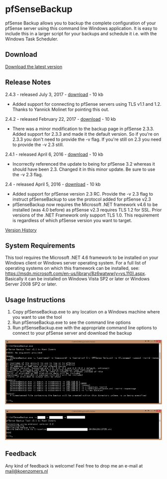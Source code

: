 # pfSenseBackup
pfSense Backup allows you to backup the complete configuration of your pfSense server using this command line Windows application. It is easy to include this in a larger script for your backups and schedule it i.e. with the Windows Task Scheduler.

## Download

[Download the latest version](https://github.com/KoenZomers/pfSenseBackup/raw/master/Releases/pfSenseBackupv2.4.2.zip)

## Release Notes

2.4.3 - released July 3, 2017 - [download](https://github.com/KoenZomers/pfSenseBackup/raw/master/Releases/pfSenseBackupv2.4.3.zip) - 10 kb

- Added support for connecting to pfSense servers using TLS v1.1 and 1.2. Thanks to Yannick Molinet for pointing this out.

2.4.2 - released February 22, 2017 - [download](https://github.com/KoenZomers/pfSenseBackup/raw/master/Releases/pfSenseBackupv2.4.2.zip) - 10 kb

- There was a minor modification to the backup page in pfSense 2.3.3. Added support for 2.3.3 and made it the default version. So if you're on 2.3.3 you don't need to provide the -v flag. If you're still on 2.3 you need to provide the -v 2.3 still.

2.4.1 - released April 6, 2016 - [download](https://github.com/KoenZomers/pfSenseBackup/raw/master/Releases/pfSenseBackupv2.4.1.zip) - 10 kb

- Incorrectly referenced the update to being for pfSense 3.2 whereas it should have been 2.3. Changed it in this minor update. Be sure to use the -v 2.3 flag.

2.4 - released April 5, 2016 - [download](https://github.com/KoenZomers/pfSenseBackup/raw/master/Releases/pfSenseBackupv2.4.zip) - 10 kb

- Added support for pfSense version 2.3 RC. Provide the -v 2.3 flag to instruct pfSenseBackup to use the protocol added for pfSense v2.3
- pfSenseBackup now requires the Microsoft .NET framework v4.6 to be installed (was 4.0 before) as pfSense v2.3 requires TLS 1.2 for SSL. Prior versions of the .NET Framework only support TLS 1.0. This requirement is regardless of which pfSense version you want to target.

[Version History](https://github.com/KoenZomers/pfSenseBackup/blob/master/VersionHistory.md)

## System Requirements

This tool requires the Microsoft .NET 4.6 framework to be installed on your Windows client or Windows server operating system. For a full list of operating systems on which this framework can be installed, see: https://msdn.microsoft.com/en-us/library/8z6watww(v=vs.110).aspx. Basically it can be installed on Windows Vista SP2 or later or Windows Server 2008 SP2 or later.

## Usage Instructions

1. Copy pfSenseBackup.exe to any location on a Windows machine where you want to use the tool
2. Run pfSenseBackup.exe to see the command line options
3. Run pfSenseBackup.exe with the appropriate command line options to connect to your pfSense server and download the backup

![](./Documentation/Images/Help.png)

![](./Documentation/Images/SampleExecution.png)

## Feedback

Any kind of feedback is welcome! Feel free to drop me an e-mail at mail@koenzomers.nl
